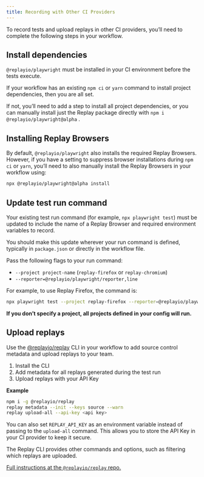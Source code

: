 ```yaml
---
title: Recording with Other CI Providers
---
```


To record tests and upload replays in other CI providers, you’ll need to complete the following steps in your workflow.

## Install dependencies

`@replayio/playwright` must be installed in your CI environment before the tests execute.

If your workflow has an existing `npm ci` or `yarn` command to install project dependencies, then you are all set.

If not, you’ll need to add a step to install all project dependencies, or you can manually install just the Replay package directly with `npm i @replayio/playwright@alpha` .

## Installing Replay Browsers

By default, `@replayio/playwright` also installs the required Replay Browsers. However, if you have a setting to suppress browser installations during `npm ci` or `yarn`, you’ll need to also manually install the Replay Browsers in your workflow using:

```sh
npx @replayio/playwright@alpha install
```

## Update test run command

Your existing test run command (for example, `npx playwright test`) must be updated to include the name of a Replay Browser and required environment variables to record.

You should make this update wherever your run command is defined, typically in `package.json` or directly in the workflow file.

Pass the following flags to your run command:

- `--project project-name` (`replay-firefox` or `replay-chromium`)
- `--reporter=@replayio/playwright/reporter,line`

For example, to use Replay Firefox, the command is:

```sh
npx playwright test --project replay-firefox --reporter=@replayio/playwright/reporter,line
```

**If you don’t specify a project, all projects defined in your config will run.**

## Upload replays

Use the [@replayio/replay](https://github.com/replayio/replay-cli/tree/main/packages/replay) CLI in your workflow to add source control metadata and upload replays to your team.

1. Install the CLI
2. Add metadata for all replays generated during the test run
3. Upload replays with your API Key

**Example**

```bash
npm i -g @replayio/replay
replay metadata --init --keys source --warn
replay upload-all --api-key <api key>
```

You can also set `REPLAY_API_KEY` as an environment variable instead of passing to the `upload-all` command. This allows you to store the API Key in your CI provider to keep it secure.

The Replay CLI provides other commands and options, such as filtering which replays are uploaded.

[Full instructions at the `@replayio/replay` repo.](https://github.com/replayio/replay-cli/tree/main/packages/replay)
